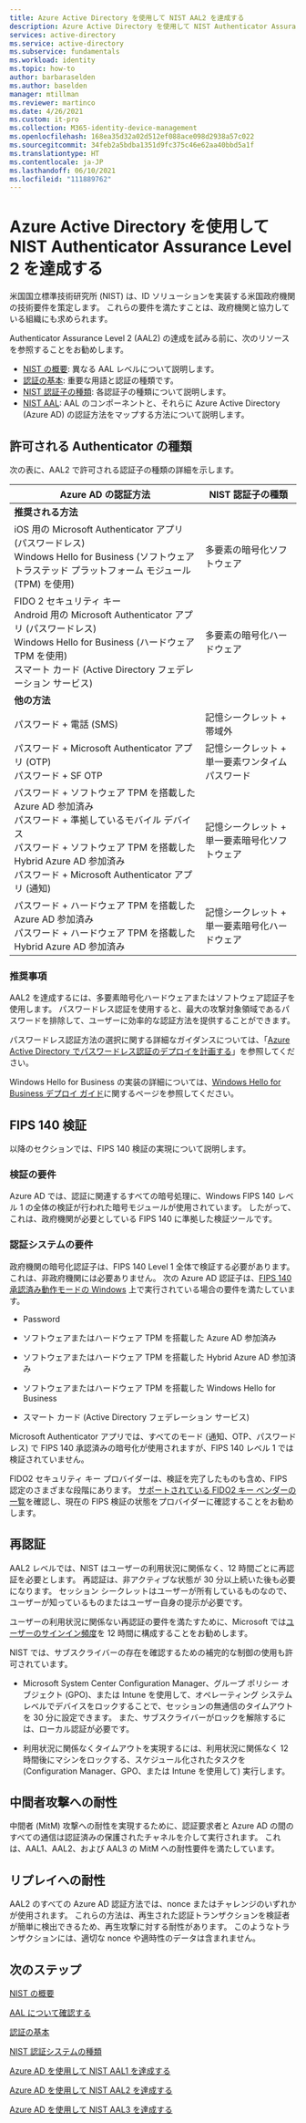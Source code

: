 ```yaml
---
title: Azure Active Directory を使用して NIST AAL2 を達成する
description: Azure Active Directory を使用して NIST Authenticator Assurance Level 2 (AAL2) を達成するためのガイダンスです。
services: active-directory
ms.service: active-directory
ms.subservice: fundamentals
ms.workload: identity
ms.topic: how-to
author: barbaraselden
ms.author: baselden
manager: mtillman
ms.reviewer: martinco
ms.date: 4/26/2021
ms.custom: it-pro
ms.collection: M365-identity-device-management
ms.openlocfilehash: 168ea35d32a02d512ef088ace098d2938a57c022
ms.sourcegitcommit: 34feb2a5bdba1351d9fc375c46e62aa40bbd5a1f
ms.translationtype: HT
ms.contentlocale: ja-JP
ms.lasthandoff: 06/10/2021
ms.locfileid: "111889762"
---
```

# <a name="achieve-nist-authenticator-assurance-level-2-with-azure-active-directory"></a>Azure Active Directory を使用して NIST Authenticator Assurance Level 2 を達成する

米国国立標準技術研究所 (NIST) は、ID ソリューションを実装する米国政府機関の技術要件を策定します。 これらの要件を満たすことは、政府機関と協力している組織にも求められます。 

Authenticator Assurance Level 2 (AAL2) の達成を試みる前に、次のリソースを参照することをお勧めします。
* [NIST の概要](nist-overview.md): 異なる AAL レベルについて説明します。
* [認証の基本](nist-authentication-basics.md): 重要な用語と認証の種類です。
* [NIST 認証子の種類](nist-authenticator-types.md): 各認証子の種類について説明します。
* [NIST AAL](nist-about-authenticator-assurance-levels.md): AAL のコンポーネントと、それらに Azure Active Directory (Azure AD) の認証方法をマップする方法について説明します。

## <a name="permitted-authenticator-types"></a>許可される Authenticator の種類

次の表に、AAL2 で許可される認証子の種類の詳細を示します。

| Azure AD の認証方法| NIST 認証子の種類 | 
| - | - |
| **推奨される方法** |   | 
| iOS 用の Microsoft Authenticator アプリ (パスワードレス)<br>Windows Hello for Business (ソフトウェア トラステッド プラットフォーム モジュール (TPM) を使用) | 多要素の暗号化ソフトウェア |
| FIDO 2 セキュリティ キー<br>Android 用の Microsoft Authenticator アプリ (パスワードレス)<br>Windows Hello for Business (ハードウェア TPM を使用)<br>スマート カード (Active Directory フェデレーション サービス) | 多要素の暗号化ハードウェア |
| **他の方法** |  |
| パスワード + 電話 (SMS) | 記憶シークレット + 帯域外 |
| パスワード + Microsoft Authenticator アプリ (OTP)<br>パスワード + SF OTP | 記憶シークレット +  ‎単一要素ワンタイム パスワード |
| パスワード + ソフトウェア TPM を搭載した Azure AD 参加済み <br>パスワード + 準拠しているモバイル デバイス<br>パスワード + ソフトウェア TPM を搭載した Hybrid Azure AD 参加済み <br>パスワード + Microsoft Authenticator アプリ (通知) | 記憶シークレット + ‎単一要素暗号化ソフトウェア |
| パスワード + ハードウェア TPM を搭載した Azure AD 参加済み <br>パスワード + ハードウェア TPM を搭載した Hybrid Azure AD 参加済み | 記憶シークレット + ‎単一要素暗号化ハードウェア |


### <a name="our-recommendations"></a>推奨事項

AAL2 を達成するには、多要素暗号化ハードウェアまたはソフトウェア認証子を使用します。 パスワードレス認証を使用すると、最大の攻撃対象領域であるパスワードを排除して、ユーザーに効率的な認証方法を提供することができます。 

パスワードレス認証方法の選択に関する詳細なガイダンスについては、「[Azure Active Directory でパスワードレス認証のデプロイを計画する](../authentication/howto-authentication-passwordless-deployment.md)」を参照してください。

Windows Hello for Business の実装の詳細については、[Windows Hello for Business デプロイ ガイド](/windows/security/identity-protection/hello-for-business/hello-deployment-guide)に関するページを参照してください。

## <a name="fips-140-validation"></a>FIPS 140 検証

以降のセクションでは、FIPS 140 検証の実現について説明します。

### <a name="verifier-requirements"></a>検証の要件

Azure AD では、認証に関連するすべての暗号処理に、Windows FIPS 140 レベル 1 の全体の検証が行われた暗号モジュールが使用されています。 したがって、これは、政府機関が必要としている FIPS 140 に準拠した検証ツールです。

### <a name="authenticator-requirements"></a>認証システムの要件

政府機関の暗号化認証子は、FIPS 140 Level 1 全体で検証する必要があります。 これは、非政府機関には必要ありません。 次の Azure AD 認証子は、[FIPS 140 承認済み動作モードの Windows](/windows/security/threat-protection/fips-140-validation) 上で実行されている場合の要件を満たしています。

* Password

* ソフトウェアまたはハードウェア TPM を搭載した Azure AD 参加済み

* ソフトウェアまたはハードウェア TPM を搭載した Hybrid Azure AD 参加済み

* ソフトウェアまたはハードウェア TPM を搭載した Windows Hello for Business

* スマート カード (Active Directory フェデレーション サービス) 

Microsoft Authenticator アプリでは、すべてのモード (通知、OTP、パスワードレス) で FIPS 140 承認済みの暗号化が使用されますが、FIPS 140 レベル 1 では検証されていません。

FIDO2 セキュリティ キー プロバイダーは、検証を完了したものも含め、FIPS 認定のさまざまな段階にあります。 [サポートされている FIDO2 キー ベンダーの一覧](../authentication/concept-authentication-passwordless.md#fido2-security-key-providers)を確認し、現在の FIPS 検証の状態をプロバイダーに確認することをお勧めします。


## <a name="reauthentication"></a>再認証 

AAL2 レベルでは、NIST はユーザーの利用状況に関係なく、12 時間ごとに再認証を必要とします。 再認証は、非アクティブな状態が 30 分以上続いた後も必要になります。 セッション シークレットはユーザーが所有しているものなので、ユーザーが知っているものまたはユーザー自身の提示が必要です。

ユーザーの利用状況に関係ない再認証の要件を満たすために、Microsoft では[ユーザーのサインイン頻度](../conditional-access/howto-conditional-access-session-lifetime.md)を 12 時間に構成することをお勧めします。 

NIST では、サブスクライバーの存在を確認するための補完的な制御の使用も許可されています。

* Microsoft System Center Configuration Manager、グループ ポリシー オブジェクト (GPO)、または Intune を使用して、オペレーティング システム レベルでデバイスをロックすることで、セッションの無通信のタイムアウトを 30 分に設定できます。 また、サブスクライバーがロックを解除するには、ローカル認証が必要です。

* 利用状況に関係なくタイムアウトを実現するには、利用状況に関係なく 12 時間後にマシンをロックする、スケジュール化されたタスクを (Configuration Manager、GPO、または Intune を使用して) 実行します。

## <a name="man-in-the-middle-resistance"></a>中間者攻撃への耐性 

中間者 (MitM) 攻撃への耐性を実現するために、認証要求者と Azure AD の間のすべての通信は認証済みの保護されたチャネルを介して実行されます。 これは、AAL1、AAL2、および AAL3 の MitM への耐性要件を満たしています。

## <a name="replay-resistance"></a>リプレイへの耐性

AAL2 のすべての Azure AD 認証方法では、nonce またはチャレンジのいずれかが使用されます。 これらの方法は、再生された認証トランザクションを検証者が簡単に検出できるため、再生攻撃に対する耐性があります。 このようなトランザクションには、適切な nonce や適時性のデータは含まれません。

## <a name="next-steps"></a>次のステップ 

[NIST の概要](nist-overview.md)

[AAL について確認する](nist-about-authenticator-assurance-levels.md)

[認証の基本](nist-authentication-basics.md)

[NIST 認証システムの種類](nist-authenticator-types.md)

[Azure AD を使用して NIST AAL1 を達成する](nist-authenticator-assurance-level-1.md)

[Azure AD を使用して NIST AAL2 を達成する](nist-authenticator-assurance-level-2.md)

[Azure AD を使用して NIST AAL3 を達成する](nist-authenticator-assurance-level-3.md)